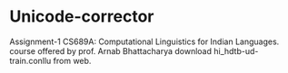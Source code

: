 # Unicode-corrector
Assignment-1 CS689A: Computational Linguistics for Indian Languages. course offered by prof. Arnab Bhattacharya
download hi_hdtb-ud-train.conllu from web.
